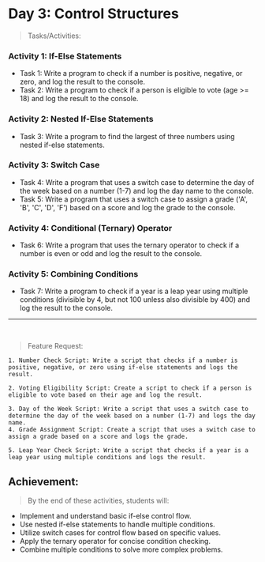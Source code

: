 # Day 3: Control Structures
>Tasks/Activities:
### Activity 1: If-Else Statements
* Task 1: Write a program to check if a number is positive, negative, or zero, and log the result to the console.
* Task 2: Write a program to check if a person is eligible to vote (age >= 18) and log the result to the console.

### Activity 2: Nested If-Else Statements
* Task 3: Write a program to find the largest of three numbers using nested if-else statements.

### Activity 3: Switch Case
* Task 4: Write a program that uses a switch case to determine the day of the week based on a number (1-7) and log the day name to the console.
* Task 5: Write a program that uses a switch case to assign a grade ('A', 'B', 'C', 'D', 'F') based on a score and log the grade to the console.

### Activity 4: Conditional (Ternary) Operator
* Task 6: Write a program that uses the ternary operator to check if a number is even or odd and log the result to the console.

### Activity 5: Combining Conditions
* Task 7: Write a program to check if a year is a leap year using multiple conditions (divisible by 4, but not 100 unless also divisible by 400) and log the result to the console.
---
<br>

>Feature Request:

    1. Number Check Script: Write a script that checks if a number is positive, negative, or zero using if-else statements and logs the result.

    2. Voting Eligibility Script: Create a script to check if a person is eligible to vote based on their age and log the result.

    3. Day of the Week Script: Write a script that uses a switch case to determine the day of the week based on a number (1-7) and logs the day name.
    4. Grade Assignment Script: Create a script that uses a switch case to assign a grade based on a score and logs the grade.

    5. Leap Year Check Script: Write a script that checks if a year is a leap year using multiple conditions and logs the result.

## Achievement:
> By the end of these activities, students will:
* Implement and understand basic if-else control flow.
* Use nested if-else statements to handle multiple conditions.
* Utilize switch cases for control flow based on specific values.
* Apply the ternary operator for concise condition checking.
* Combine multiple conditions to solve more complex problems.